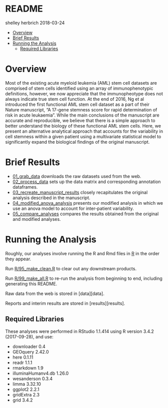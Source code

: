 README
================
shelley herbrich
2018-03-24

-   [Overview](#overview)
-   [Brief Results](#brief-results)
-   [Running the Analysis](#running-the-analysis)
    -   [Required Libraries](#required-libraries)

Overview
========

Most of the existing acute myeloid leukemia (AML) stem cell datasets are comprised of stem cells identified using an array of immunophenotypic definitions, however, we now appreciate that the immunopheotype does not always indicate true stem cell function. At the end of 2016, Ng et al introduced the first functional AML stem cell dataset as a part of their Nature manuscript, “A 17-gene stemness score for rapid determination of risk in acute leukaemia”. While the main conclusions of the manuscript are accurate and reproducible, we believe that there is a simple approach to better understand the biology of these functional AML stem cells. Here, we present an alternative analytical approach that accounts for the variability in cell stemness within a given patient using a multivariate statistical model to significantly expand the biological findings of the original manuscript.

Brief Results
=============

-   [01\_grab\_data](results/01_grab_data.md) downloads the raw datasets used from the web.
-   [02\_process\_data](results/02_process_data.md) sets up the data matrix and corresponding annotation dataframes.
-   [03\_recreate\_manuscript\_results](results/03_recreate_manuscript_results.md) closely recapitulates the original analysis described in the manuscript.
-   [04\_modified\_anova\_analysis](results/04_modified_anova_analysis.md) presents our modified analysis in which we use an anova model to account for inter-patient variability.
-   [05\_compare\_analyses](results/05_compare_analyses.md) compares the results obtained from the original and modified analyses.

Running the Analysis
====================

Roughly, our analyses involve running the R and Rmd files in [R](R) in the order they appear.

Run [R/95\_make\_clean.R](R/95_make_clean.R) to clear out any downstream products.

Run [R/99\_make\_all.R](R/99_make_all.R) to re-run the analysis from beginning to end, including generating this README.

Raw data from the web is stored in \[data\]\[data\].

Reports and interim results are stored in \[results\]\[results\].

Required Libraries
------------------

These analyses were performed in RStudio 1.1.414 using R version 3.4.2 (2017-09-28), and use:

-   downloader 0.4
-   GEOquery 2.42.0
-   here 0.1.11
-   readr 1.1.1
-   rmarkdown 1.9
-   illuminaHumanv4.db 1.26.0
-   wesanderson 0.3.4
-   limma 3.32.10
-   ggplot2 2.2.1
-   gridExtra 2.3
-   grid 3.4.2

